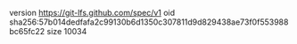 version https://git-lfs.github.com/spec/v1
oid sha256:57b014dedfafa2c99130b6d1350c307811d9d829438ae73f0f553988bc65fc22
size 10034
